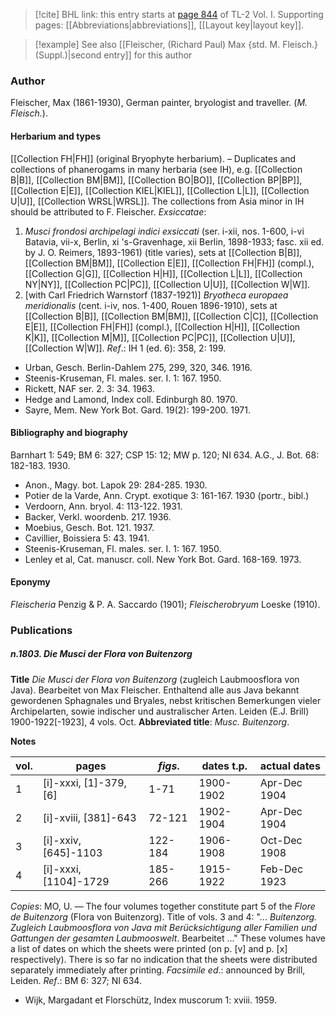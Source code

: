 > [!cite] BHL link: this entry starts at [page 844](https://www.biodiversitylibrary.org/item/103414#page/892/mode/1up) of TL-2 Vol. I.
> Supporting pages: [[Abbreviations|abbreviations]], [[Layout key|layout key]].

> [!example] See also [[Fleischer, (Richard Paul) Max {std. M. Fleisch.} (Suppl.)|second entry]] for this author

### Author

Fleischer, Max (1861-1930), German painter, bryologist and traveller. (*M. Fleisch.*).

#### Herbarium and types

[[Collection FH|FH]] (original Bryophyte herbarium). – Duplicates and collections of phanerogams in many herbaria (see IH), e.g. [[Collection B|B]], [[Collection BM|BM]], [[Collection BO|BO]], [[Collection BP|BP]], [[Collection E|E]], [[Collection KIEL|KIEL]], [[Collection L|L]], [[Collection U|U]], [[Collection WRSL|WRSL]]. The collections from Asia minor in IH should be attributed to F. Fleischer. *Exsiccatae*:
1. *Musci frondosi archipelagi indici exsiccati* (ser. i-xii, nos. 1-600, i-vi Batavia, vii-x, Berlin, xi 's-Gravenhage, xii Berlin, 1898-1933; fasc. xii ed. by J. O. Reimers, 1893-1961) (title varies), sets at [[Collection B|B]], [[Collection BM|BM]], [[Collection E|E]], [[Collection FH|FH]] (compl.), [[Collection G|G]], [[Collection H|H]], [[Collection L|L]], [[Collection NY|NY]], [[Collection PC|PC]], [[Collection U|U]], [[Collection W|W]].
2. \[with Carl Friedrich Warnstorf (1837-1921)\] *Bryotheca europaea meridionalis* (cent. i-iv, nos. 1-400, Rouen 1896-1910), sets at [[Collection B|B]], [[Collection BM|BM]], [[Collection C|C]], [[Collection E|E]], [[Collection FH|FH]] (compl.), [[Collection H|H]], [[Collection K|K]], [[Collection M|M]], [[Collection PC|PC]], [[Collection U|U]], [[Collection W|W]].
*Ref*.: IH 1 (ed. 6): 358, 2: 199.
- Urban, Gesch. Berlin-Dahlem 275, 299, 320, 346. 1916.
- Steenis-Kruseman, Fl. males. ser. I. 1: 167. 1950.
- Rickett, NAF ser. 2. 3: 34. 1963.
- Hedge and Lamond, Index coll. Edinburgh 80. 1970.
- Sayre, Mem. New York Bot. Gard. 19(2): 199-200. 1971.

#### Bibliography and biography

Barnhart 1: 549; BM 6: 327; CSP 15: 12; MW p. 120; NI 634. A.G., J. Bot. 68: 182-183. 1930.
- Anon., Magy. bot. Lapok 29: 284-285. 1930.
- Potier de la Varde, Ann. Crypt. exotique 3: 161-167. 1930 (portr., bibl.)
- Verdoorn, Ann. bryol. 4: 113-122. 1931.
- Backer, Verkl. woordenb. 217. 1936.
- Moebius, Gesch. Bot. 121. 1937.
- Cavillier, Boissiera 5: 43. 1941.
- Steenis-Kruseman, Fl. males. ser. I. 1: 167. 1950.
- Lenley et al, Cat. manuscr. coll. New York Bot. Gard. 168-169. 1973.

#### Eponymy

*Fleischeria* Penzig & P. A. Saccardo (1901); *Fleischerobryum* Loeske (1910).

### Publications

##### n.1803. Die Musci der Flora von Buitenzorg

**Title**
*Die Musci der Flora von Buitenzorg* (zugleich Laubmoosflora von Java). Bearbeitet von Max Fleischer. Enthaltend alle aus Java bekannt gewordenen Sphagnales und Bryales, nebst kritischen Bemerkungen vieler Archipelarten, sowie indischer und australischer Arten. Leiden (E.J. Brill) 1900-1922\[-1923\], 4 vols. Oct.
**Abbreviated title**: *Musc. Buitenzorg*.

**Notes**

|vol.	|pages	|*figs*.	|dates t.p.	|actual dates|
|---	|---	|---	|---	|---	|
|1	|\[i\]-xxxi, \[1\]-379, \[6\]	|1-71	|1900-1902	|Apr-Dec 1904|
|2	|\[i\]-xviii, \[381\]-643	|72-121	|1902-1904	|Apr-Dec 1904|
|3	|\[i\]-xxiv, \[645\]-1103	|122-184	|1906-1908	|Oct-Dec 1908|
|4	|\[i\]-xxxi, \[1104\]-1729	|185-266	|1915-1922	|Feb-Dec 1923|

*Copies*: MO, U. — The four volumes together constitute part 5 of the *Flore de Buitenzorg* (Flora von Buitenzorg). Title of vols. 3 and 4: "... *Buitenzorg. Zugleich Laubmoosflora von Java mit Berücksichtigung aller Familien und Gattungen der gesamten Laubmooswelt*. Bearbeitet ..." These volumes have a list of dates on which the sheets were printed (on p. \[v\] and p. \[x\] respectively). There is so far no indication that the sheets were distributed separately immediately after printing.
*Facsimile ed*.: announced by Brill, Leiden.
*Ref*.: BM 6: 327; NI 634.
- Wijk, Margadant et Florschütz, Index muscorum 1: xviii. 1959.

